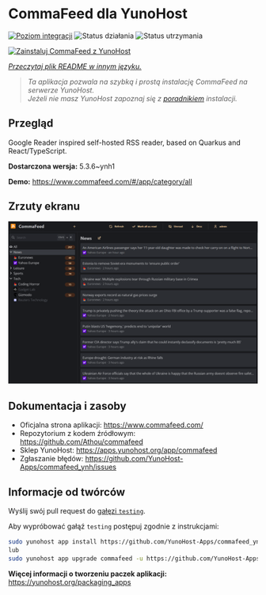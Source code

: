 <!--
To README zostało automatycznie wygenerowane przez <https://github.com/YunoHost/apps/tree/master/tools/readme_generator>
Nie powinno być ono edytowane ręcznie.
-->

# CommaFeed dla YunoHost

[![Poziom integracji](https://apps.yunohost.org/badge/integration/commafeed)](https://ci-apps.yunohost.org/ci/apps/commafeed/)
![Status działania](https://apps.yunohost.org/badge/state/commafeed)
![Status utrzymania](https://apps.yunohost.org/badge/maintained/commafeed)

[![Zainstaluj CommaFeed z YunoHost](https://install-app.yunohost.org/install-with-yunohost.svg)](https://install-app.yunohost.org/?app=commafeed)

*[Przeczytaj plik README w innym języku.](./ALL_README.md)*

> *Ta aplikacja pozwala na szybką i prostą instalację CommaFeed na serwerze YunoHost.*  
> *Jeżeli nie masz YunoHost zapoznaj się z [poradnikiem](https://yunohost.org/install) instalacji.*

## Przegląd

Google Reader inspired self-hosted RSS reader, based on Quarkus and React/TypeScript.

**Dostarczona wersja:** 5.3.6~ynh1

**Demo:** <https://www.commafeed.com/#/app/category/all>

## Zrzuty ekranu

![Zrzut ekranu z CommaFeed](./doc/screenshots/screenshot.png)

## Dokumentacja i zasoby

- Oficjalna strona aplikacji: <https://www.commafeed.com/>
- Repozytorium z kodem źródłowym: <https://github.com/Athou/commafeed>
- Sklep YunoHost: <https://apps.yunohost.org/app/commafeed>
- Zgłaszanie błędów: <https://github.com/YunoHost-Apps/commafeed_ynh/issues>

## Informacje od twórców

Wyślij swój pull request do [gałęzi `testing`](https://github.com/YunoHost-Apps/commafeed_ynh/tree/testing).

Aby wypróbować gałąź `testing` postępuj zgodnie z instrukcjami:

```bash
sudo yunohost app install https://github.com/YunoHost-Apps/commafeed_ynh/tree/testing --debug
lub
sudo yunohost app upgrade commafeed -u https://github.com/YunoHost-Apps/commafeed_ynh/tree/testing --debug
```

**Więcej informacji o tworzeniu paczek aplikacji:** <https://yunohost.org/packaging_apps>
